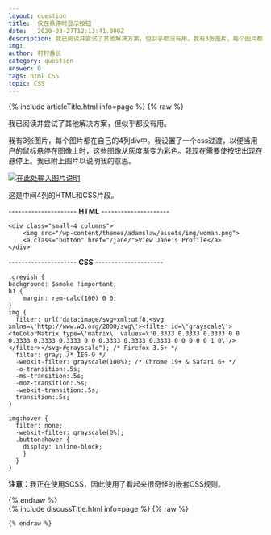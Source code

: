 ```yaml
---
layout: question
title:  仅在悬停时显示按钮
date:   2020-03-27T12:13:41.000Z
description: 我已阅读并尝试了其他解决方案，但似乎都没有用。我有3张图片，每个图片都在自己的4列div中。我设置了一个css过渡，以便当用户的鼠标悬停在图像上时，这...
img: 
author: 村村番长
category: question
answer: 0
tags: html CSS
topic: CSS
---
```

<div class="article-root">
  <div class="article">
    {% include articleTitle.html info=page %}
    {% raw %}
    <div class="article-content"><p><font style="vertical-align: inherit;"><font style="vertical-align: inherit;">我已阅读并尝试了其他解决方案，但似乎都没有用。</font></font></p>

<p><font style="vertical-align: inherit;"><font style="vertical-align: inherit;">我有3张图片，每个图片都在自己的4列div中。</font><font style="vertical-align: inherit;">我设置了一个css过渡，以便当用户的鼠标悬停在图像上时，这些图像从灰度渐变为彩色。</font><font style="vertical-align: inherit;">我现在需要使按钮出现在悬停上。</font><font style="vertical-align: inherit;">我已附上图片以说明我的意思。</font></font></p>

<p><a href="https://www.samyoc.com//uploads/users/1101/images/thumbnails/1585311093859.png" data-src="https://www.samyoc.com//uploads/users/1101/images/1585311093859.png" rel="noreferrer"><img src="https://i.stack.imgur.com/kg7nx.png" alt="在此处输入图片说明"></a></p>

<p><font style="vertical-align: inherit;"><font style="vertical-align: inherit;">这是中间4列的HTML和CSS片段。</font></font></p>

<p><font style="vertical-align: inherit;"><font style="vertical-align: inherit;">--------------------- </font></font><strong><font style="vertical-align: inherit;"><font style="vertical-align: inherit;">HTML</font></font></strong><font style="vertical-align: inherit;"><font style="vertical-align: inherit;"> ---------------------</font></font></p>

<pre><code>&lt;div class="small-4 columns"&gt;<font></font>
    &lt;img src="/wp-content/themes/adamslaw/assets/img/woman.png"&gt;<font></font>
    &lt;a class="button" href="/jane/"&gt;View Jane's Profile&lt;/a&gt;<font></font>
&lt;/div&gt;<font></font>
</code></pre>

<p><font style="vertical-align: inherit;"><font style="vertical-align: inherit;">--------------------- </font></font><strong><font style="vertical-align: inherit;"><font style="vertical-align: inherit;">CSS</font></font></strong><font style="vertical-align: inherit;"><font style="vertical-align: inherit;"> ---------------------</font></font></p>

<pre><code>.greyish {<font></font>
background: $smoke !important;<font></font>
h1 {<font></font>
    margin: rem-calc(100) 0 0;<font></font>
}<font></font>
img {<font></font>
  filter: url("data:image/svg+xml;utf8,&lt;svg xmlns=\'http://www.w3.org/2000/svg\'&gt;&lt;filter id=\'grayscale\'&gt;&lt;feColorMatrix type=\'matrix\' values=\'0.3333 0.3333 0.3333 0 0 0.3333 0.3333 0.3333 0 0 0.3333 0.3333 0.3333 0 0 0 0 0 1 0\'/&gt;&lt;/filter&gt;&lt;/svg&gt;#grayscale"); /* Firefox 3.5+ */<font></font>
  filter: gray; /* IE6-9 */<font></font>
  -webkit-filter: grayscale(100%); /* Chrome 19+ &amp; Safari 6+ */<font></font>
  -o-transition:.5s;<font></font>
  -ms-transition:.5s;<font></font>
  -moz-transition:.5s;<font></font>
  -webkit-transition:.5s;<font></font>
  transition:.5s;<font></font>
}<font></font>
<font></font>
img:hover {<font></font>
  filter: none;<font></font>
  -webkit-filter: grayscale(0%);<font></font>
  .button:hover {<font></font>
    display: inline-block;<font></font>
    }<font></font>
  }<font></font>
}<font></font>
</code></pre>

<p><strong><font style="vertical-align: inherit;"><font style="vertical-align: inherit;">注意：</font></font></strong><font style="vertical-align: inherit;"><font style="vertical-align: inherit;">我正在使用SCSS，因此使用了看起来很奇怪的嵌套CSS规则。</font></font></p></div>
    {% endraw %}
  </div>

  <div class="discuss-wrapper">
    {% include discussTitle.html info=page %}
    {% raw %}
    
    {% endraw %}
  </div>
<div>
